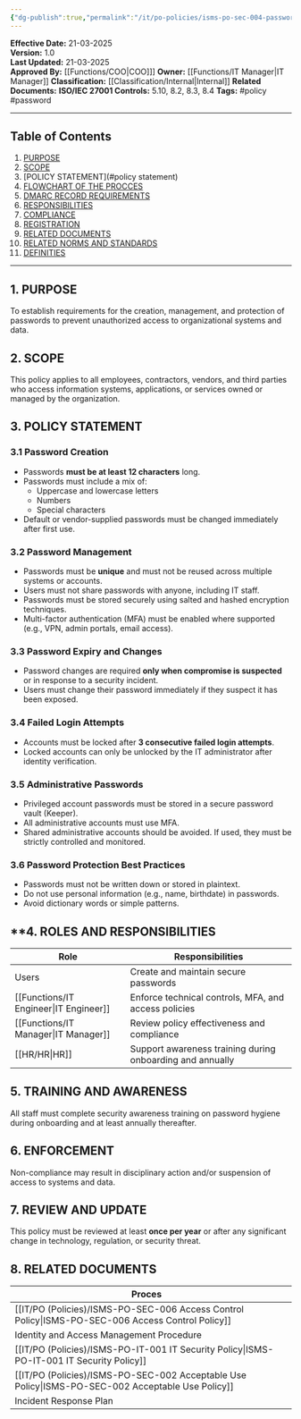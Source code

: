 ```yaml
---
{"dg-publish":true,"permalink":"/it/po-policies/isms-po-sec-004-password-policy/"}
---
```


**Effective Date:** 21-03-2025  
**Version:** 1.0  
**Last Updated:** 21-03-2025  
**Approved By:** [[Functions/COO\|COO]]]
**Owner:** [[Functions/IT Manager\|IT Manager]]
**Classification:** [[Classification/Internal\|Internal]]
**Related Documents:** 
**ISO/IEC 27001 Controls:** 5.10, 8.2, 8.3, 8.4
**Tags:** #policy #password

---
## **Table of Contents**  
1. [PURPOSE](#purpose)  
2. [SCOPE](#scope)  
3. [POLICY STATEMENT](#policy statement)  
4. [FLOWCHART OF THE PROCCES](#roles-and-responsibilities)  
5. [DMARC RECORD REQUIREMENTS](#dmarc)  
6. [RESPONSIBILITIES](#responsibilities)  
7. [COMPLIANCE](#compliance)  
8. [REGISTRATION](#registrations)  
9. [RELATED DOCUMENTS](#appendices) 
10. [RELATED NORMS AND STANDARDS](#appendices) 
11. [DEFINITIES](#DEFINITIES) 

---
## **1. PURPOSE**  
To establish requirements for the creation, management, and protection of passwords to prevent unauthorized access to organizational systems and data.
## **2. SCOPE**
This policy applies to all employees, contractors, vendors, and third parties who access information systems, applications, or services owned or managed by the organization.
 
## **3. POLICY STATEMENT** 

 ### 3.1 Password Creation
- Passwords **must be at least 12 characters** long.
- Passwords must include a mix of:
    - Uppercase and lowercase letters
    - Numbers
    - Special characters
- Default or vendor-supplied passwords must be changed immediately after first use.
### 3.2 Password Management
- Passwords must be **unique** and must not be reused across multiple systems or accounts.
- Users must not share passwords with anyone, including IT staff.
- Passwords must be stored securely using salted and hashed encryption techniques.
- Multi-factor authentication (MFA) must be enabled where supported (e.g., VPN, admin portals, email access).
### 3.3 Password Expiry and Changes
- Password changes are required **only when compromise is suspected** or in response to a security incident.
- Users must change their password immediately if they suspect it has been exposed.
### 3.4 Failed Login Attempts
- Accounts must be locked after **3 consecutive failed login attempts**.
- Locked accounts can only be unlocked by the IT administrator after identity verification.
### 3.5 Administrative Passwords
- Privileged account passwords must be stored in a secure password vault (Keeper).
- All administrative accounts must use MFA.
- Shared administrative accounts should be avoided. If used, they must be strictly controlled and monitored.
### 3.6 Password Protection Best Practices
- Passwords must not be written down or stored in plaintext.
- Do not use personal information (e.g., name, birthdate) in passwords.
- Avoid dictionary words or simple patterns.
## **4. ROLES AND RESPONSIBILITIES

| Role            | Responsibilities                                          |
| --------------- | --------------------------------------------------------- |
| Users           | Create and maintain secure passwords                      |
| [[Functions/IT Engineer\|IT Engineer]] | Enforce technical controls, MFA, and access policies      |
| [[Functions/IT Manager\|IT Manager]]  | Review policy effectiveness and compliance                |
| [[HR/HR\|HR]]          | Support awareness training during onboarding and annually |
## **5.  TRAINING AND AWARENESS**
All staff must complete security awareness training on password hygiene during onboarding and at least annually thereafter.
## **6. ENFORCEMENT**
Non-compliance may result in disciplinary action and/or suspension of access to systems and data.
## **7. REVIEW AND UPDATE**
This policy must be reviewed at least **once per year** or after any significant change in technology, regulation, or security threat.
## **8. RELATED DOCUMENTS**

| Proces                                    |     |
| ----------------------------------------- | --- |
| [[IT/PO (Policies)/ISMS-PO-SEC-006 Access Control Policy\|ISMS-PO-SEC-006 Access Control Policy]] |     |
| Identity and Access Management Procedure  |     |
| [[IT/PO (Policies)/ISMS-PO-IT-001 IT Security Policy\|ISMS-PO-IT-001 IT Security Policy]]     |     |
| [[IT/PO (Policies)/ISMS-PO-SEC-002 Acceptable Use Policy\|ISMS-PO-SEC-002 Acceptable Use Policy]] |     |
| Incident Response Plan                    |     |











